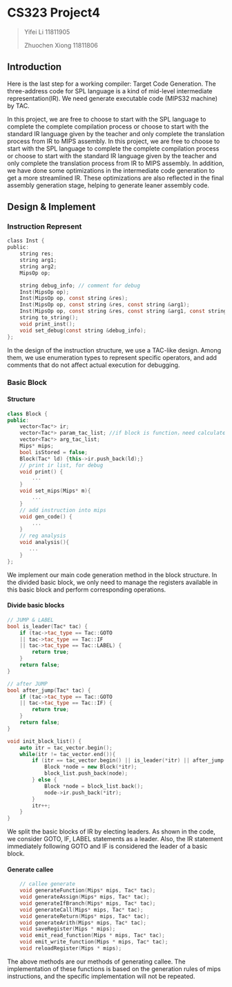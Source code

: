 # CS323 Project4

> Yifei Li 11811905
>
> Zhuochen Xiong 11811806

## Introduction

Here is the last step for a working compiler: Target Code Generation. The three-address code for SPL language is a kind of mid-level intermediate representation(IR). We need generate executable code (MIPS32 machine) by TAC.

In this project, we are free to choose to start with the SPL language to complete the complete compilation process or choose to start with the standard IR language given by the teacher and only complete the translation process from IR to MIPS assembly. In this project, we are free to choose to start with the SPL language to complete the complete compilation process or choose to start with the standard IR language given by the teacher and only complete the translation process from IR to MIPS assembly.  In addition, we have done some optimizations in the intermediate code generation to get a more streamlined IR. These optimizations are also reflected in the final assembly generation stage, helping to generate leaner assembly code. 

## Design & Implement

### Instruction Represent

```c pp
class Inst {
public:
    string res;
    string arg1;
    string arg2;
    MipsOp op;

    string debug_info; // comment for debug
    Inst(MipsOp op);
    Inst(MipsOp op, const string &res);
    Inst(MipsOp op, const string &res, const string &arg1);
    Inst(MipsOp op, const string &res, const string &arg1, const string &arg2);
    string to_string();
    void print_inst();
    void set_debug(const string &debug_info);
};
```

In the design of the instruction structure, we use a TAC-like design. Among them, we use enumeration types to represent specific operators, and add comments that do not affect actual execution for debugging.

### Basic Block

#### Structure

```cpp
class Block {
public:
    vector<Tac*> ir;
    vector<Tac*> param_tac_list; //if block is function，need calculate param cnt，to set offset
    vector<Tac*> arg_tac_list; 
    Mips* mips;
    bool isStored = false;
    Block(Tac* ld) {this->ir.push_back(ld);}
    // print ir list, for debug
    void print() {
        ...
    }
    void set_mips(Mips* m){
        ...
    }
    // add instruction into mips
    void gen_code() {
        ...
    }
	// reg analysis
    void analysis(){
       ...
    }
};
```

We implement our main code generation method in the block structure. In the divided basic block, we only need to manage the registers available in this basic block and perform corresponding operations.

#### Divide basic blocks

```cpp
// JUMP & LABEL
bool is_leader(Tac* tac) {
    if (tac->tac_type == Tac::GOTO
    || tac->tac_type == Tac::IF
    || tac->tac_type == Tac::LABEL) {
        return true;
    }
    return false;
}

// after JUMP
bool after_jump(Tac* tac) {
    if (tac->tac_type == Tac::GOTO
    || tac->tac_type == Tac::IF) { 
        return true;
    }
    return false;
}

void init_block_list() {
    auto itr = tac_vector.begin();
    while(itr != tac_vector.end()){
        if (itr == tac_vector.begin() || is_leader(*itr) || after_jump(*(itr-1))) {
            Block *node = new Block(*itr);
            block_list.push_back(node);
        } else {
            Block *node = block_list.back();
            node->ir.push_back(*itr);
        }
        itr++;
    }
}
```

We split the basic blocks of IR by electing leaders. As shown in the code, we consider GOTO, IF, LABEL statements as a leader. Also, the IR statement immediately following GOTO and IF is considered the leader of a basic block.

#### Generate callee

```cpp
    // callee generate
    void generateFunction(Mips* mips, Tac* tac);
    void generateAssign(Mips* mips, Tac* tac);
    void generateIfBranch(Mips* mips, Tac* tac);
    void generateCall(Mips* mips, Tac* tac);
    void generateReturn(Mips* mips, Tac* tac);
    void generateArith(Mips* mips, Tac* tac);
    void saveRegister(Mips * mips);
    void emit_read_function(Mips * mips, Tac* tac);
    void emit_write_function(Mips * mips, Tac* tac);
    void reloadRegister(Mips * mips);
```

The above methods are our methods of generating callee. The implementation of these functions is based on the generation rules of mips instructions, and the specific implementation will not be repeated.